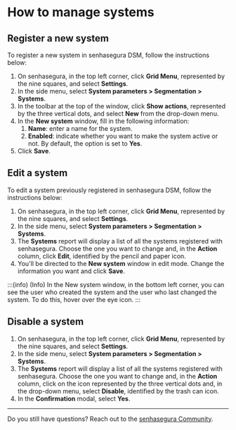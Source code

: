 # How to manage systems

## Register a new system

To register a new system in senhasegura DSM, follow the instructions below:

1. On senhasegura, in the top left corner, click **Grid Menu**, represented by the nine squares, and select **Settings**.
2. In the side menu, select **System parameters > Segmentation > Systems**.
3. In the toolbar at the top of the window, click **Show actions**, represented by the three vertical dots, and select **New** from the drop-down menu.
4. In the **New system** window, fill in the following information:
   1. **Name**: enter a name for the system.
   2. **Enabled**: indicate whether you want to make the system active or not. By default, the option is set to **Yes**.
5. Click **Save**.

## Edit a system

To edit a system previously registered in senhasegura DSM, follow the instructions below:

1. On senhasegura, in the top left corner, click **Grid Menu**, represented by the nine squares, and select **Settings**.
2. In the side menu, select **System parameters > Segmentation > Systems**.
3. The **Systems** report will display a list of all the systems registered with senhasegura. Choose the one you want to change and, in the **Action** column, click **Edit**, identified by the pencil and paper icon.
4. You'll be directed to the **New system** window in edit mode. Change the information you want and click **Save**.

:::(info) (Info)
In the New system window, in the bottom left corner, you can see the user who created the system and the user who last changed the system. To do this, hover over the eye icon.
:::

## Disable a system

1. On senhasegura, in the top left corner, click **Grid Menu**, represented by the nine squares, and select **Settings**.
2. In the side menu, select **System parameters > Segmentation > Systems**.
3. The **Systems** report will display a list of all the systems registered with senhasegura. Choose the one you want to change and, in the **Action** column, click on the icon represented by the three vertical dots and, in the drop-down menu, select **Disable**, identified by the trash can icon.
4. In the **Confirmation** modal, select **Yes**.

***

Do you still have questions? Reach out to the [senhasegura Community](https://community.senhasegura.io/).